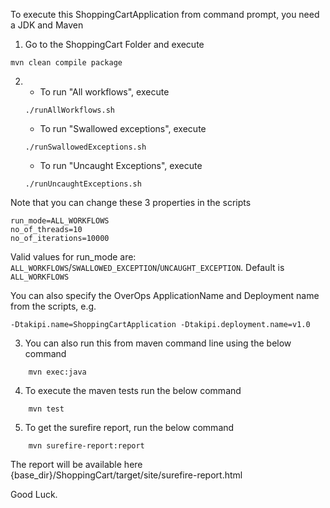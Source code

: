To execute this ShoppingCartApplication from command prompt, you need a JDK and Maven

1.  Go to the ShoppingCart Folder and execute
```
mvn clean compile package
```
2.  
    * To run "All workflows", execute
    ```
    ./runAllWorkflows.sh
    ```

    * To run "Swallowed exceptions", execute
    ```
    ./runSwallowedExceptions.sh
    ```

    * To run "Uncaught Exceptions", execute
    ```
    ./runUncaughtExceptions.sh
    ```
  
Note that you can change these 3 properties in the scripts
```
run_mode=ALL_WORKFLOWS
no_of_threads=10 
no_of_iterations=10000
```
 
Valid values for run_mode are: `ALL_WORKFLOWS`/`SWALLOWED_EXCEPTION`/`UNCAUGHT_EXCEPTION`. Default is `ALL_WORKFLOWS`

You can also specify the OverOps ApplicationName and Deployment name from the scripts, e.g.
```
-Dtakipi.name=ShoppingCartApplication -Dtakipi.deployment.name=v1.0
```

3. You can also run this from maven command line using the below command
```
  	mvn exec:java
```
4. To execute the maven tests run the below command
```
  	mvn test
```
5. To get the surefire report, run the below command
```
	mvn surefire-report:report
```
The report will be available here {base_dir}/ShoppingCart/target/site/surefire-report.html

Good Luck.
